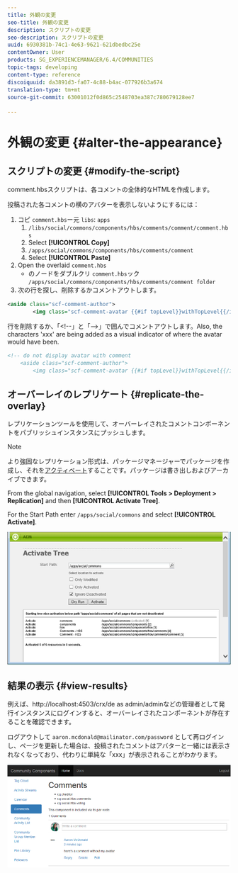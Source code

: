 ```yaml
---
title: 外観の変更
seo-title: 外観の変更
description: スクリプトの変更
seo-description: スクリプトの変更
uuid: 6930381b-74c1-4e63-9621-621dbedbc25e
contentOwner: User
products: SG_EXPERIENCEMANAGER/6.4/COMMUNITIES
topic-tags: developing
content-type: reference
discoiquuid: da3891d3-fa07-4c88-b4ac-077926b3a674
translation-type: tm+mt
source-git-commit: 63001012f0d865c2548703ea387c780679128ee7

---
```



# 外観の変更 {#alter-the-appearance}

## スクリプトの変更 {#modify-the-script}

comment.hbsスクリプトは、各コメントの全体的なHTMLを作成します。

投稿された各コメントの横のアバターを表示しないようにするには：

1. コピ `comment.hbs`ー元 `libs`: `apps`
   1.  `/libs/social/commons/components/hbs/comments/comment/comment.hbs`
   1. Select **[!UICONTROL Copy]**
   1.  `/apps/social/commons/components/hbs/comments/comment`
   1. Select **[!UICONTROL Paste]**
1. Open the overlaid `comment.hbs`
   * のノードをダブルクリ `comment.hbs`ック `/apps/social/commons/components/hbs/comments/comment folder`
1. 次の行を探し、削除するかコメントアウトします。

```xml
<aside class="scf-comment-author">
        <img class="scf-comment-avatar {{#if topLevel}}withTopLevel{{/if}}" src="{{author.avatarUrl}}"></img>
```

行を削除するか、「&lt;!--」と「-->」で囲んでコメントアウトします。Also, the characters &#39;xxx&#39; are being added as a visual indicator of where the avatar would have been.

```xml
<!-- do not display avatar with comment
    <aside class="scf-comment-author">
        <img class="scf-comment-avatar {{#if topLevel}}withTopLevel{{/if}}" src="{{author.avatarUrl}}"></img>
```

## オーバーレイのレプリケート {#replicate-the-overlay}

レプリケーションツールを使用して、オーバーレイされたコメントコンポーネントをパブリッシュインスタンスにプッシュします。

>[!NOTE]
>
>より強固なレプリケーション形式は、パッケージマネージャーでパッケージを作成し、それを[アクティベート](../../help/sites-administering/package-manager.md#replicating-packages)することです。パッケージは書き出しおよびアーカイブできます。

From the global navigation, select **[!UICONTROL Tools > Deployment > Replication]** and then **[!UICONTROL Activate Tree]**.

For the Start Path enter `/apps/social/commons` and select **[!UICONTROL Activate]**.

![chlimage_1-42](assets/chlimage_1-42.png)

## 結果の表示 {#view-results}

例えば、http://localhost:4503/crx/de as admin/adminなどの管理者として発行インスタンスにログインすると、オーバーレイされたコンポーネントが存在することを確認できます。

ログアウトして `aaron.mcdonald@mailinator.com/password` として再ログインし、ページを更新した場合は、投稿されたコメントはアバターと一緒には表示されなくなっており、代わりに単純な「xxx」が表示されることがわかります。

![chlimage_1-43](assets/chlimage_1-43.png)

